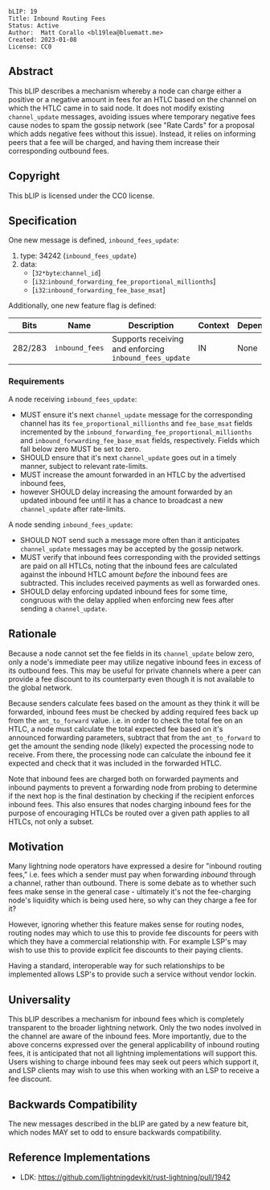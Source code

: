 ```
bLIP: 19
Title: Inbound Routing Fees
Status: Active
Author:  Matt Corallo <bl19lea@bluematt.me>
Created: 2023-01-08
License: CC0
```

## Abstract

This bLIP describes a mechanism whereby a node can charge either a positive or a
negative amount in fees for an HTLC based on the channel on which the HTLC came
in to said node. It does not modify existing `channel_update` messages, avoiding
issues where temporary negative fees cause nodes to spam the gossip network (see
"Rate Cards" for a proposal which adds negative fees without this issue).
Instead, it relies on informing peers that a fee will be charged, and having
them increase their corresponding outbound fees.

## Copyright

This bLIP is licensed under the CC0 license.

## Specification

One new message is defined, `inbound_fees_update`:

1. type: 34242 (`inbound_fees_update`)
2. data:
   * [`32*byte`:`channel_id`]
   * [`i32`:`inbound_forwarding_fee_proportional_millionths`]
   * [`i32`:`inbound_forwarding_fee_base_msat`]

Additionally, one new feature flag is defined:

| Bits    | Name           | Description                                            | Context | Dependencies |
|---------|----------------|--------------------------------------------------------|---------|--------------|
| 282/283 | `inbound_fees` | Supports receiving and enforcing `inbound_fees_update` | IN      | None         |

### Requirements

A node receiving `inbound_fees_update`:
 * MUST ensure it's next `channel_update` message for the corresponding channel
   has its `fee_proportional_millionths` and `fee_base_msat` fields incremented
   by the `inbound_forwarding_fee_proportional_millionths` and
   `inbound_forwarding_fee_base_msat` fields, respectively. Fields which fall
   below zero MUST be set to zero.
 * SHOULD ensure that it's next `channel_update` goes out in a timely manner,
   subject to relevant rate-limits.
 * MUST increase the amount forwarded in an HTLC by the advertised inbound fees,
 * however SHOULD delay increasing the amount forwarded by an updated inbound
   fee until it has a chance to broadcast a new `channel_update` after
   rate-limits.

A node sending `inbound_fees_update`:
 * SHOULD NOT send such a message more often than it anticipates
   `channel_update` messages may be accepted by the gossip network.
 * MUST verify that inbound fees corresponding with the provided settings are
   paid on all HTLCs, noting that the inbound fees are calculated against the
   inbound HTLC amount *before* the inbound fees are subtracted. This includes
   received payments as well as forwarded ones.
 * SHOULD delay enforcing updated inbound fees for some time, congruous with
   the delay applied when enforcing new fees after sending a `channel_update`.

## Rationale

Because a node cannot set the fee fields in its `channel_update` below zero,
only a node's immediate peer may utilize negative inbound fees in excess of
its outbound fees. This may be useful for private channels where a peer can
provide a fee discount to its counterparty even though it is not available to
the global network.

Because senders calculate fees based on the amount as they think it will be
forwarded, inbound fees must be checked by adding required fees back up from
the `amt_to_forward` value. i.e. in order to check the total fee on an HTLC, a
node must calculate the total expected fee based on it's announced forwarding
parameters, subtract that from the `amt_to_forward` to get the amount the
sending node (likely) expected the processing node to receive. From there, the
processing node can calculate the inbound fee it expected and check that it was
included in the forwarded HTLC.

Note that inbound fees are charged both on forwarded payments and inbound
payments to prevent a forwarding node from probing to determine if the next hop
is the final destination by checking if the recipient enforces inbound fees.
This also ensures that nodes charging inbound fees for the purpose of
encouraging HTLCs be routed over a given path applies to all HTLCs, not only a
subset.

## Motivation

Many lightning node operators have expressed a desire for "inbound routing
fees," i.e. fees which a sender must pay when forwarding *inbound* through a
channel, rather than outbound. There is some debate as to whether such fees make
sense in the general case - ultimately it's not the fee-charging node's
liquidity which is being used here, so why can they charge a fee for it?

However, ignoring whether this feature makes sense for routing nodes, routing
nodes may which to use this to provide fee discounts for peers with which they
have a commercial relationship with. For example LSP's may wish to use this to
provide explicit fee discounts to their paying clients.

Having a standard, interoperable way for such relationships to be implemented
allows LSP's to provide such a service without vendor lockin.

## Universality

This bLIP describes a mechanism for inbound fees which is completely transparent
to the broader lightning network. Only the two nodes involved in the channel are
aware of the inbound fees. More importantly, due to the above concerns expressed
over the general applicability of inbound routing fees, it is anticipated that
not all lightning implementations will support this. Users wishing to charge
inbound fees may seek out peers which support it, and LSP clients may wish to
use this when working with an LSP to receive a fee discount.

## Backwards Compatibility

The new messages described in the bLIP are gated by a new feature bit, which
nodes MAY set to odd to ensure backwards compatibility.

## Reference Implementations

* LDK: https://github.com/lightningdevkit/rust-lightning/pull/1942
